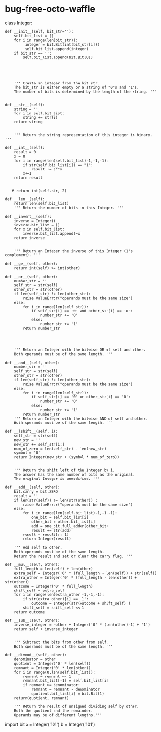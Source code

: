 # bug-free-octo-waffle
class Integer:

    def __init__(self, bit_str=''):
        self.bit_list = []
        for i in range(len(bit_str)):
             integer = bit.Bit(int(bit_str[i]))
             self.bit_list.append(integer)
        if bit_str == '':
            self.bit_list.append(bit.Bit(0))
            
        
        
        
        
        ''' Create an integer from the bit_str.
        The bit_str is either empty or a string of "0"s and "1"s.
        The number of bits is determined by the length of the string. '''
        

    def __str__(self):
        string = ''
        for i in self.bit_list:
            string += str(i)
        return string
            
    
        ''' Return the string representation of this integer in binary. '''

    def __int__(self):
        result = 0
        x = 0
        for i in range(len(self.bit_list)-1,-1,-1):
            if str(self.bit_list[i]) == "1":
                result += 2**x
            x+=1
        return result
                
            
       # return int(self.str, 2)

    def __len__(self):
        return len(self.bit_list)
        ''' Return the number of bits in this Integer. '''

    def __invert__(self):
        inverse = Integer()
        inverse.bit_list = []
        for x in self.bit_list:
            inverse.bit_list.append(~x)
        return inverse
       
    
        ''' Return an Integer the inverse of this Integer (1's complement). '''

    def __ge__(self, other):
        return int(self) >= int(other)

    def __or__(self, other):
        number_str = ''
        self_str = str(self)
        other_str = str(other)
        if len(self_str) != len(other_str):
            raise ValueError("operands must be the same size")
        else:
            for i in range(len(self_str)):
                if self_str[i] == '0' and other_str[i] == '0':
                    number_str += '0'
                else:
                    number_str += '1'
            return number_str
        
        
        
            
        ''' Return an Integer with the bitwise OR of self and other.
        Both operands must be of the same length. '''

    def __and__(self, other):
        number_str = ''
        self_str = str(self)
        other_str = str(other)
        if len(self_str) != len(other_str):
            raise ValueError("operands must be the same size")
        else:
            for i in range(len(self_str)):
                if self_str[i] == '0' or other_str[i] == '0':
                    number_str += '0'
                else:
                    number_str += '1'
            return number_str
        ''' Return an Integer with the bitwise AND of self and other.
        Both operands must be of the same length. '''

    def __lshift__(self, i):
        self_str = str(self)
        new_str = ''
        new_str += self_str[i:]
        num_of_zero = len(self_str) - len(new_str)
        symbol = '0'
        return Integer(new_str + (symbol * num_of_zero))
            
            
        ''' Return the shift left of the Integer by i. 
        The answer has the same number of bits as the original. 
        The original Integer is unmodified. '''

    def __add__(self, other):
        bit.carry = bit.ZERO
        result = ''
        if len(str(self)) != len(str(other)) :
            raise ValueError("operands must be the same size")
        else:
            for i in range(len(self.bit_list)-1,-1,-1):
                one_bit = self.bit_list[i]
                other_bit = other.bit_list[i]
                add = one_bit.full_adder(other_bit)
                result += str(add)
            result = result[::-1]
            return Integer(result) 
                
        ''' Add self to other.
        Both operands must be of the same length.
        Return the result and set or clear the carry flag. '''

    def __mul__(self, other):
        full_length = len(self) + len(other)
        extra_self = Integer('0' * (full_length - len(self)) + str(self))
        extra_other = Integer('0' * (full_length - len(other)) + str(other))
        outcome = Integer('0' * full_length)
        shift_self = extra_self
        for i in range(len(extra_other)-1,-1,-1):
            if str(extra_other)[i] == '1':
                outcome = Integer(str(outcome + shift_self) )
            shift_self = shift_self << 1
        return outcome
                
    def __sub__(self, other):
        inverse_integer = ~other + Integer('0' * (len(other)-1) + '1')
        return self + inverse_integer
                                           
                
        ''' Subtract the bits from other from self.
        Both operands must be of the same length. '''

    def __divmod__(self, other):
        denominator = other
        quotient = Integer('0' * len(self))
        remnant = Integer('0' * len(other))
        for i in range(0,len(self.bit_list)):
            remnant = remnant << 1
            remnant.bit_list[-1] = self.bit_list[i]
            if remnant >= denominator:
                remnant = remnant - denominator
                quotient.bit_list[i] = bit.Bit(1)
        return(quotient, remnant)

        ''' Return the result of unsigned dividing self by other. 
        Both the quotient and the remainder.
        Operands may be of different lengths.'''

import bit
a = Integer('101')
b = Integer('101')

